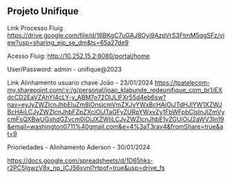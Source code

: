 ## Projeto Unifique

Link Processo Fluig
https://drive.google.com/file/d/16BKgC7uGAJ8Oyi9AzpVrS3FtmM5qgSFz/view?usp=sharing_eip_se_dm&ts=65a27de9

Acesso Fluig:
http://10.252.15.2:8080/portal/home

User/Password: admin - unifique@2023

Link Alinhamento usuario chave João - 23/01/2024
https://tpatelecom-my.sharepoint.com/:v:/g/personal/joao_klabunde_redeunifique_com_br1/EXdcCD2EaVZAhYI4cLY-v_ABM7o72OlJLlFXr55d4eb6sw?nav=eyJyZWZlcnJhbEluZm8iOnsicmVmZXJyYWxBcHAiOiJTdHJlYW1XZWJBcHAiLCJyZWZlcnJhbFZpZXciOiJTaGFyZURpYWxvZy1FbWFpbCIsInJlZmVycmFsQXBwUGxhdGZvcm0iOiJXZWIiLCJyZWZlcnJhbE1vZGUiOiJ2aWV3In19&email=washington0711%40gmail.com&e=4%3aT3rav4&fromShare=true&at=9

Prioriedades - Alinhamento Aderson - 30/01/2024

https://docs.google.com/spreadsheets/d/1D65hks-r2PC5IgwzV8x_np_ICJ56xvnI?rtpof=true&usp=drive_fs 
